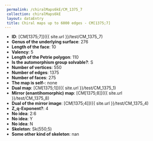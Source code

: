 ```yaml
--- 
 permalink: /chiralMaps6kE/CM_1375_7 
 collection: chiralMaps6kE
 layout: dataEntry
 title: Chiral maps up to 6000 edges - CM[1375;7]
---
```


- **ID**: [CM[1375;7]]({{ site.url }}/test/CM_1375_7)
- **Genus of the underlying surface**: 276
- **Length of the face**: 10
- **Valency**: 5
- **Length of the Petrie polygon**: 110
- **Is the automorphism group solvable?**: S
- **Number of vertices**: 550
- **Number of edges**: 1375
- **Number of faces**: 275
- **The map is self-**: none
- **Dual map**: [CM[1375;1]]({{ site.url }}/test/CM_1375_1)
- **Mirror (enantihomorphic) map**: [CM[1375;8]]({{ site.url }}/test/CM_1375_8)
- **Dual of the mirror image**: [CM[1375;4]]({{ site.url }}/test/CM_1375_4)
- **Z_q-Exponent?**: 4
- **No idea**:  2:6
- **No idea**: Y
- **No idea**: N
- **Skeleton**: Sk(550;5)
- **Some other kind of skeleton**: nan
